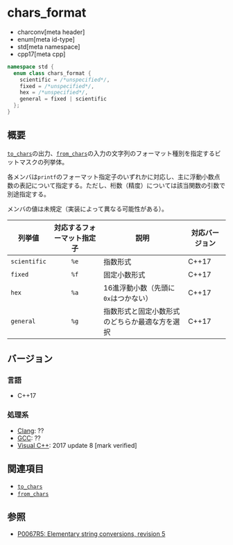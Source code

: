 # chars_format
* charconv[meta header]
* enum[meta id-type]
* std[meta namespace]
* cpp17[meta cpp]

```cpp
namespace std {
  enum class chars_format {
    scientific = /*unspecified*/,
    fixed = /*unspecified*/,
    hex = /*unspecified*/,
    general = fixed | scientific
  };
}
```

## 概要
[`to_chars`](../charconv/to_chars.md)の出力、[`from_chars`](../charconv/from_chars.md)の入力の文字列のフォーマット種別を指定するビットマスクの列挙体。

各メンバは`printf`のフォーマット指定子のいずれかに対応し、主に浮動小数点数の表記について指定する。ただし、桁数（精度）については該当関数の引数で別途指定する。

メンバの値は未規定（実装によって異なる可能性がある）。

| 列挙値 | 対応するフォーマット指定子 | 説明           | 対応バージョン |
|-------|:--------------------------:|----------------|----------------|
| `scientific` | `%e` | 指数形式 | C++17 |
| `fixed` | `%f` | 固定小数形式 | C++17 |
| `hex` | `%a` | 16進浮動小数（先頭に`0x`はつかない） | C++17 |
| `general` | `%g` | 指数形式と固定小数形式のどちらか最適な方を選択 |  C++17 |

## バージョン
### 言語
- C++17

### 処理系
- [Clang](/implementation.md#clang): ??
- [GCC](/implementation.md#gcc): ??
- [Visual C++](/implementation.md#visual_cpp): 2017 update 8 [mark verified]

## 関連項目
- [`to_chars`](../charconv/to_chars.md)
- [`from_chars`](../charconv/from_chars.md)


## 参照
- [P0067R5: Elementary string conversions, revision 5](http://www.open-std.org/jtc1/sc22/wg21/docs/papers/2016/p0067r5.html)
